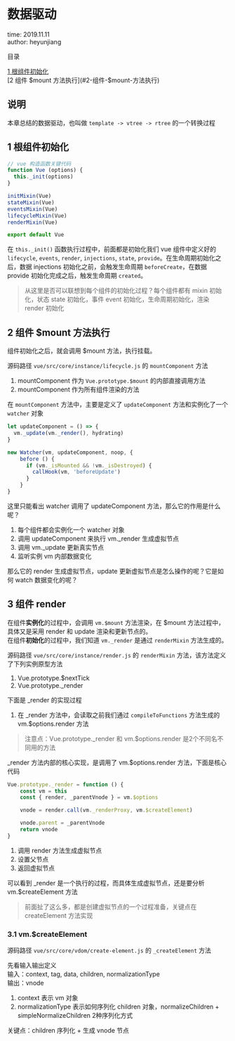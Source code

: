 # 数据驱动

time: 2019.11.11  
author: heyunjiang

目录

[1 根组件初始化](#1-根组件初始化)  
[2 组件 $mount 方法执行](#2-组件-$mount-方法执行)  

## 说明

本章总结的数据驱动，也叫做 `template -> vtree -> rtree` 的一个转换过程

## 1 根组件初始化

```javascript
// vue 构造函数关键代码
function Vue (options) {
  this._init(options)
}

initMixin(Vue)
stateMixin(Vue)
eventsMixin(Vue)
lifecycleMixin(Vue)
renderMixin(Vue)

export default Vue
```

在 `this._init()` 函数执行过程中，前面都是初始化我们 vue 组件中定义好的 `lifecycle`, `events`, `render`, `injections`, `state`, `provide`。在生命周期初始化之后，数据 injections 初始化之前，会触发生命周期 `beforeCreate`，在数据 provide 初始化完成之后，触发生命周期 `created`。

> 从这里是否可以联想到每个组件的初始化过程？每个组件都有 mixin 初始化，状态 state 初始化，事件 event 初始化，生命周期初始化，渲染 render 初始化

## 2 组件 $mount 方法执行

组件初始化之后，就会调用 $mount 方法，执行挂载。

源码路径 `vue/src/core/instance/lifecycle.js` 的 `mountComponent` 方法  

1. mountComponent 作为 `Vue.prototype.$mount` 的内部直接调用方法
2. mountComponent 作为所有组件渲染的方法

在 `mountComponent` 方法中，主要是定义了 `updateComponent` 方法和实例化了一个 `watcher` 对象

```javascript
let updateComponent = () => {
  vm._update(vm._render(), hydrating)
}

new Watcher(vm, updateComponent, noop, {
    before () {
      if (vm._isMounted && !vm._isDestroyed) {
        callHook(vm, 'beforeUpdate')
      }
    }
}
```

这里只能看出 watcher 调用了 updateComponent 方法，那么它的作用是什么呢？

1. 每个组件都会实例化一个 watcher 对象
2. 调用 updateComponent 来执行 vm._render 生成虚拟节点
3. 调用 vm._update 更新真实节点
4. 监听实例 vm 内部数据变化

那么它的 render 生成虚拟节点，update 更新虚拟节点是怎么操作的呢？它是如何 watch 数据变化的呢？

## 3 组件 render

在组件**实例化**的过程中，会调用 `vm.$mount` 方法渲染，在 $mount 方法过程中，具体又是采用 render 和 update 渲染和更新节点的。  
在组件**初始化**的过程中，我们知道 `vm._render` 是通过 `renderMixin` 方法生成的。

源码路径 `vue/src/core/instance/render.js` 的 `renderMixin` 方法，该方法定义了下列实例原型方法

1. Vue.prototype.$nextTick
2. Vue.prototype._render

下面是 _render 的实现过程

1. 在 _render 方法中，会读取之前我们通过 `compileToFunctions` 方法生成的 vm.$options.render 方法

> 注意点：Vue.prototype._render 和 vm.$options.render 是2个不同名不同用的方法

_render 方法内部的核心实现，是调用了 vm.$options.render 方法，下面是核心代码

```javascript
Vue.prototype._render = function () {
    const vm = this
    const { render, _parentVnode } = vm.$options

    vnode = render.call(vm._renderProxy, vm.$createElement)

    vnode.parent = _parentVnode
    return vnode
}
```

1. 调用 render 方法生成虚拟节点
2. 设置父节点
3. 返回虚拟节点

可以看到 _render 是一个执行的过程，而具体生成虚拟节点，还是要分析 vm.$createElement 方法

>  前面扯了这么多，都是创建虚拟节点的一个过程准备，关键点在 createElement 方法实现

### 3.1 vm.$createElement

源码路径 `vue/src/core/vdom/create-element.js` 的 `_createElement` 方法

先看输入输出定义  
输入：context, tag, data, children, normalizationType  
输出：vnode 

1. context 表示 vm 对象
2. normalizationType 表示如何序列化 children 对象，normalizeChildren + simpleNormalizeChildren 2种序列化方式

关键点：children 序列化 + 生成 vnode 节点
